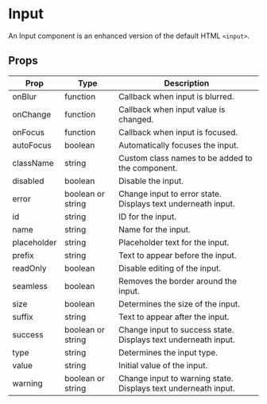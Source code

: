 # Input

An Input component is an enhanced version of the default HTML `<input>`.


## Props

| Prop | Type | Description |
| --- | --- | --- |
| onBlur | function | Callback when input is blurred. |
| onChange | function | Callback when input value is changed. |
| onFocus | function | Callback when input is focused. |
| autoFocus | boolean | Automatically focuses the input. |
| className | string | Custom class names to be added to the component. |
| disabled | boolean | Disable the input. |
| error | boolean or string | Change input to error state. Displays text underneath input. |
| id | string | ID for the input. |
| name | string | Name for the input. |
| placeholder | string | Placeholder text for the input. |
| prefix | string | Text to appear before the input. |
| readOnly | boolean | Disable editing of the input. |
| seamless | boolean | Removes the border around the input. |
| size | boolean | Determines the size of the input. |
| suffix | string | Text to appear after the input. |
| success | boolean or string | Change input to success state. Displays text underneath input. |
| type | string | Determines the input type. |
| value | string | Initial value of the input. |
| warning | boolean or string | Change input to warning state. Displays text underneath input. |